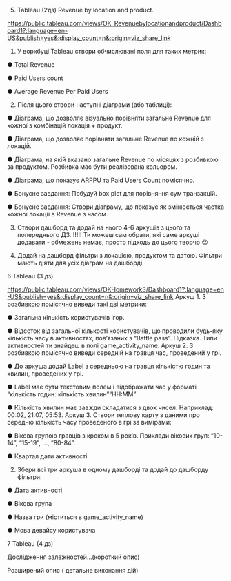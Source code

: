 5. Tableau (2дз) Revenue by location and product. 

https://public.tableau.com/views/OK_Revenuebylocationandproduct/Dashboard1?:language=en-US&publish=yes&:display_count=n&:origin=viz_share_link

1.	У воркбуці Tableau створи обчислювані поля для таких метрик:

●	Total Revenue

●	Paid Users count

●	Average Revenue Per Paid Users

2.	Після цього створи наступні діаграми (або таблиці):

●	Діаграма, що дозволяє візуально порівняти загальне Revenue для кожної з комбінацій локація + продукт.

●	Діаграма, що дозволяє порівняти загальне Revenue по кожній з локацій.

●	Діаграма, на якій вказано загальне Revenue по місяцях з розбивкою за продуктом. Розбивка має бути реалізована кольором.

●	Діаграма, що показує ARPPU та Paid Users Сount помісячно.

●	Бонусне завдання: Побудуй box plot для порівняння сум транзакцій.

●	Бонусне завдання: Створи діаграму, що показує як змінюється частка кожної локації в Revenue з часом.

3.	Створи дашборд та додай на нього 4-6 аркушів з цього та попереднього ДЗ. !!!!! Ти можеш сам обрати, які саме аркуші додавати - обмежень немає, просто підходь до цього творчо 😉

4.	Додай на дашборд фільтри з локацією, продуктом та датою. Фільтри мають діяти для усіх діаграм на дашборді.

6  Tableau (3 дз)

https://public.tableau.com/views/OKHomework3/Dashboard1?:language=en-US&publish=yes&:display_count=n&:origin=viz_share_link
Аркуш 1. З розбивкою помісячно виведи такі дві метрики:

●	Загальна кількість користувачів ігор.

●	Відсоток від загальної кількості користувачів, що проводили будь-яку кількість часу в активностях, повʼязаних з “Battle pass”.
Підказка. Типи активностей ти знайдеш в полі game_activity_name.
Аркуш 2. З розбивкою помісячно виведи середній на гравця час, проведений у грі.

●	До аркуша додай Label з середньою на гравця кількістю годин та хвилин, проведених у грі.

●	Label має бути текстовим полем і відображати час у форматі “кількість годин: кількість хвилин”“HH:MM”

●	Кількість хвилин має завжди складатися з двох чисел. Наприклад: 00:02, 21:07, 05:53.
Аркуш 3. Створи теплову карту з даними про середню кількість часу проведеного в грі за вимірами:

●	Вікова групою гравців з кроком в 5 років. Приклади вікових груп: “10-14”, “15-19”, …, “80-84”.

●	Квартал дати активності

2. Збери всі три аркуша в одному дашборді та додай до дашборду фільтри:

●	Дата активності

●	Вікова група

●	Назва гри (міститься в game_activity_name)

●	Мова девайсу користувача






7 Tableau (4 дз)


Дослідження залежностей…(короткий опис)

Розширений опис ( детальне виконання дій)


